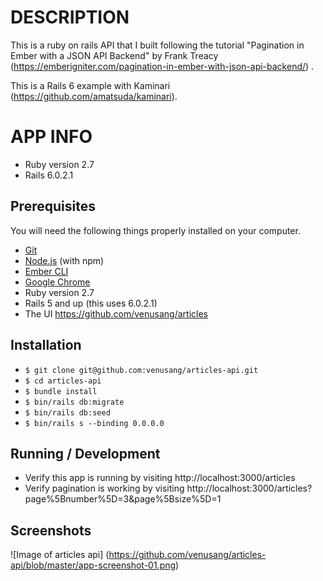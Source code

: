 # DESCRIPTION

This is a ruby on rails API that I built following the tutorial "Pagination in Ember with a JSON API Backend" by Frank Treacy (https://emberigniter.com/pagination-in-ember-with-json-api-backend/) .

This is a Rails 6 example with Kaminari (https://github.com/amatsuda/kaminari).

# APP INFO

- Ruby version 2.7
- Rails 6.0.2.1

## Prerequisites

You will need the following things properly installed on your computer.

- [Git](https://git-scm.com/)
- [Node.js](https://nodejs.org/) (with npm)
- [Ember CLI](https://ember-cli.com/)
- [Google Chrome](https://google.com/chrome/)
- Ruby version 2.7
- Rails 5 and up (this uses 6.0.2.1)
- The UI https://github.com/venusang/articles

## Installation

- `$ git clone git@github.com:venusang/articles-api.git`
- `$ cd articles-api`
- `$ bundle install`
- `$ bin/rails db:migrate`
- `$ bin/rails db:seed`
- `$ bin/rails s --binding 0.0.0.0`

## Running / Development

- Verify this app is running by visiting http://localhost:3000/articles
- Verify pagination is working by visiting http://localhost:3000/articles?page%5Bnumber%5D=3&page%5Bsize%5D=1

## Screenshots
![Image of articles api]
(https://github.com/venusang/articles-api/blob/master/app-screenshot-01.png)
